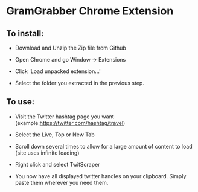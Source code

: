 # GramGrabber Chrome Extension

## To install:

- Download and Unzip the Zip file from Github

- Open Chrome and go Window -> Extensions

- Click 'Load unpacked extension...'

- Select the folder you extracted in the previous step.


## To use:

 - Visit the Twitter hashtag page you want (example:https://twitter.com/hashtag/travel)

- Select the Live, Top or New Tab

- Scroll down several times to allow for a large amount of content to load (site uses infinite loading)

- Right click and select TwitScraper

- You now have all displayed twitter handles on your clipboard. Simply paste them wherever you need them.
